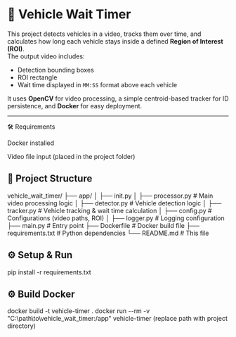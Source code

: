 # 🚗 Vehicle Wait Timer

This project detects vehicles in a video, tracks them over time, and calculates how long each vehicle stays inside a defined **Region of Interest (ROI)**.  
The output video includes:
- Detection bounding boxes
- ROI rectangle
- Wait time displayed in `MM:SS` format above each vehicle

It uses **OpenCV** for video processing, a simple centroid-based tracker for ID persistence, and **Docker** for easy deployment.

---
🛠 Requirements

Docker installed

Video file input (placed in the project folder)

## 📂 Project Structure
vehicle_wait_timer/
├── app/
│ ├── init.py
│ ├── processor.py # Main video processing logic
│ ├── detector.py # Vehicle detection logic
│ ├── tracker.py # Vehicle tracking & wait time calculation
│ ├── config.py # Configurations (video paths, ROI)
│ ├── logger.py # Logging configuration
├── main.py # Entry point
├── Dockerfile # Docker build file
├── requirements.txt # Python dependencies
└── README.md # This file

## ⚙️ Setup & Run

pip install -r requirements.txt

## ⚙️ Build Docker
docker build -t vehicle-timer .
docker run --rm -v "C:\path\to\vehicle_wait_timer:/app" vehicle-timer (replace path with project directory)

